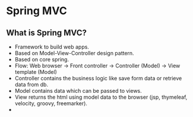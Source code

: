 # Spring MVC

## What is Spring MVC?
- Framework to build web apps.
- Based on Model-View-Controller design pattern.
- Based on core spring.
- Flow: Web browser -> Front controller -> Controller (Model) -> View template (Model)
- Controller contains the business logic like save form data or retrieve data from db.
- Model contains data which can be passed to views.
- View returns the html using model data to the browser (jsp, thymeleaf, velocity, groovy, freemarker).
- 

